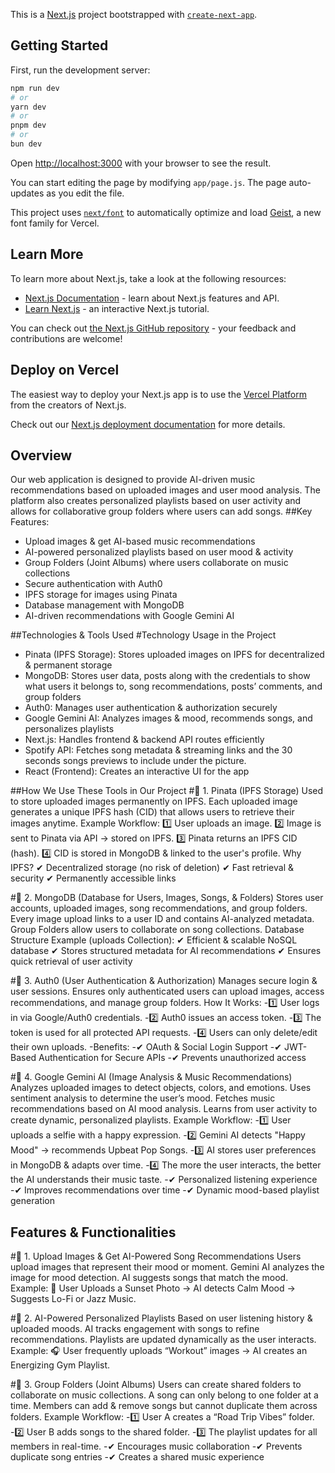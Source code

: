 This is a [Next.js](https://nextjs.org) project bootstrapped with [`create-next-app`](https://nextjs.org/docs/app/api-reference/cli/create-next-app).

## Getting Started

First, run the development server:

```bash
npm run dev
# or
yarn dev
# or
pnpm dev
# or
bun dev
```

Open [http://localhost:3000](http://localhost:3000) with your browser to see the result.

You can start editing the page by modifying `app/page.js`. The page auto-updates as you edit the file.

This project uses [`next/font`](https://nextjs.org/docs/app/building-your-application/optimizing/fonts) to automatically optimize and load [Geist](https://vercel.com/font), a new font family for Vercel.

## Learn More

To learn more about Next.js, take a look at the following resources:

- [Next.js Documentation](https://nextjs.org/docs) - learn about Next.js features and API.
- [Learn Next.js](https://nextjs.org/learn) - an interactive Next.js tutorial.

You can check out [the Next.js GitHub repository](https://github.com/vercel/next.js) - your feedback and contributions are welcome!

## Deploy on Vercel

The easiest way to deploy your Next.js app is to use the [Vercel Platform](https://vercel.com/new?utm_medium=default-template&filter=next.js&utm_source=create-next-app&utm_campaign=create-next-app-readme) from the creators of Next.js.

Check out our [Next.js deployment documentation](https://nextjs.org/docs/app/building-your-application/deploying) for more details.

## Overview
Our web application is designed to provide AI-driven music recommendations based on uploaded images and user mood analysis. The platform also creates personalized playlists based on user activity and allows for collaborative group folders where users can add songs.
##Key Features:
- Upload images & get AI-based music recommendations
- AI-powered personalized playlists based on user mood & activity
- Group Folders (Joint Albums) where users collaborate on music collections
- Secure authentication with Auth0
- IPFS storage for images using Pinata
- Database management with MongoDB
- AI-driven recommendations with Google Gemini AI

##Technologies & Tools Used
#Technology Usage in the Project
- Pinata (IPFS Storage): Stores uploaded images on IPFS for decentralized & permanent storage
- MongoDB: Stores user data, posts along with the credentials to show what users it belongs to, song recommendations, posts’ comments, and group folders
- Auth0: Manages user authentication & authorization securely
- Google Gemini AI: Analyzes images & mood, recommends songs, and personalizes playlists
- Next.js: Handles frontend & backend API routes efficiently
- Spotify API: Fetches song metadata & streaming links and the 30 seconds songs previews to include under the picture.
- React (Frontend): Creates an interactive UI for the app


##How We Use These Tools in Our Project
#📌 1. Pinata (IPFS Storage)
Used to store uploaded images permanently on IPFS.
Each uploaded image generates a unique IPFS hash (CID) that allows users to retrieve their images anytime.
Example Workflow:
1️⃣ User uploads an image.
2️⃣ Image is sent to Pinata via API → stored on IPFS.
3️⃣ Pinata returns an IPFS CID (hash).
4️⃣ CID is stored in MongoDB & linked to the user's profile.
Why IPFS?
✔ Decentralized storage (no risk of deletion)
✔ Fast retrieval & security
✔ Permanently accessible links

#📌 2. MongoDB (Database for Users, Images, Songs, & Folders)
Stores user accounts, uploaded images, song recommendations, and group folders.
Every image upload links to a user ID and contains AI-analyzed metadata.
Group Folders allow users to collaborate on song collections.
Database Structure Example (uploads Collection):
✔ Efficient & scalable NoSQL database
✔ Stores structured metadata for AI recommendations
✔ Ensures quick retrieval of user activity

#📌 3. Auth0 (User Authentication & Authorization)
Manages secure login & user sessions.
Ensures only authenticated users can upload images, access recommendations, and manage group folders.
How It Works:
-1️⃣ User logs in via Google/Auth0 credentials.
-2️⃣ Auth0 issues an access token.
-3️⃣ The token is used for all protected API requests.
-4️⃣ Users can only delete/edit their own uploads.
-Benefits:
-✔ OAuth & Social Login Support
-✔ JWT-Based Authentication for Secure APIs
-✔ Prevents unauthorized access

#📌 4. Google Gemini AI (Image Analysis & Music Recommendations)
Analyzes uploaded images to detect objects, colors, and emotions.
Uses sentiment analysis to determine the user’s mood.
Fetches music recommendations based on AI mood analysis.
Learns from user activity to create dynamic, personalized playlists.
Example Workflow:
-1️⃣ User uploads a selfie with a happy expression.
-2️⃣ Gemini AI detects "Happy Mood" → recommends Upbeat Pop Songs.
-3️⃣ AI stores user preferences in MongoDB & adapts over time.
-4️⃣ The more the user interacts, the better the AI understands their music taste.
-✔ Personalized listening experience
-✔ Improves recommendations over time
-✔ Dynamic mood-based playlist generation

## Features & Functionalities
#📌 1. Upload Images & Get AI-Powered Song Recommendations
Users upload images that represent their mood or moment.
Gemini AI analyzes the image for mood detection.
AI suggests songs that match the mood.
Example:
📸 User Uploads a Sunset Photo → AI detects Calm Mood → Suggests Lo-Fi or Jazz Music.

#📌 2. AI-Powered Personalized Playlists
Based on user listening history & uploaded moods.
AI tracks engagement with songs to refine recommendations.
Playlists are updated dynamically as the user interacts.
Example:
🎧 User frequently uploads “Workout” images → AI creates an Energizing Gym Playlist.

#📌 3. Group Folders (Joint Albums)
Users can create shared folders to collaborate on music collections.
A song can only belong to one folder at a time.
Members can add & remove songs but cannot duplicate them across folders.
Example Workflow:
-1️⃣ User A creates a “Road Trip Vibes” folder.
-2️⃣ User B adds songs to the shared folder.
-3️⃣ The playlist updates for all members in real-time.
-✔ Encourages music collaboration
-✔ Prevents duplicate song entries
-✔ Creates a shared music experience







